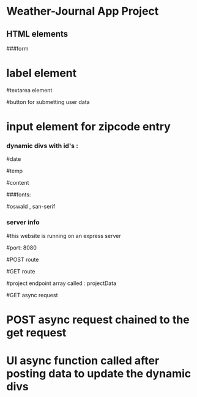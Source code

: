 # Weather-Journal App Project



## HTML elements

###form

# label element

#textarea element

#button for submetting user data
# input element for zipcode entry


### dynamic divs with id's :

#date

#temp

#content

###fonts:

#oswald , san-serif

### server info 

#this website is running on an express server 

#port: 8080


#POST route

#GET route 

#project endpoint array called : projectData 

#GET async request 

# POST async request chained to the get request 

# UI async function called after posting data to update the dynamic divs

